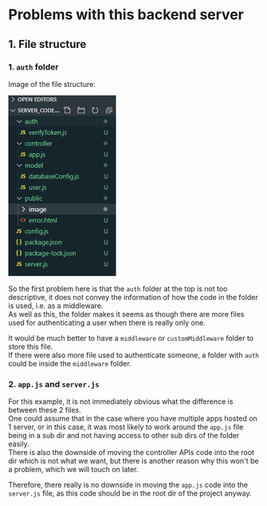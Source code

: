 # Problems with this backend server

## 1. File structure  

### 1. `auth` folder

Image of the file structure:  

![Image of file struct](assets/file_struct.png)  

So the first problem here is that the `auth` folder at the top is not too descriptive, it does not convey the information of how the code in the folder is used, i.e. as a middleware.  
As well as this, the folder makes it seems as though there are more files used for authenticating a user when there is really only one.  

It would be much better to have a `middleware` or `customMiddleware` folder to store this file.  
If there were also more file used to authenticate someone, a folder with `auth` could be inside the `middleware` folder.  

### 2. `app.js` and `server.js`

For this example, it is not immediately obvious what the difference is between these 2 files.  
One could assume that in the case where you have multiple apps hosted on 1 server, or in this case, it was most likely to work around the `app.js` file being in a sub dir and not having access to other sub dirs of the folder easily.  
There is also the downside of moving the controller APIs code into the root dir which is not what we want, but there is another reason why this won't be a problem, which we will touch on later.

Therefore, there really is no downside in moving the `app.js` code into the `server.js` file, as this code should be in the root dir of the project anyway.  

